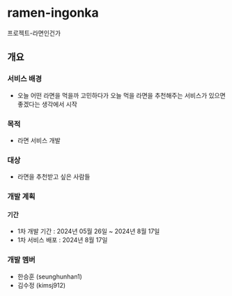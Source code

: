# ramen-ingonka
프로젝트-라면인건가

## 개요
### 서비스 배경
- 오늘 어떤 라면을 먹을까 고민하다가 오늘 먹을 라면을 추천해주는 서비스가 있으면 좋겠다는 생각에서 시작
### 목적
- 라면 서비스 개발
### 대상
- 라면을 추천받고 싶은 사람들
### 개발 계획
#### 기간
- 1차 개발 기간 : 2024년 05월 26일 ~ 2024년 8월 17일 
- 1차 서비스 배포 : 2024년 8월 17일
### 개발 멤버
- 한승훈 (seunghunhan1)
- 김수정 (kimsj912)
